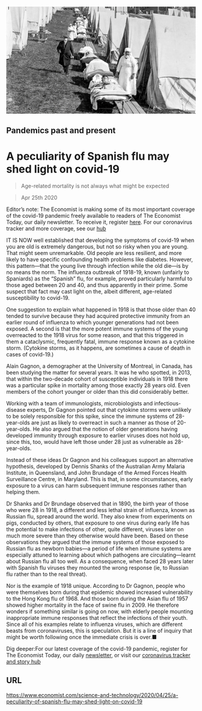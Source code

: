 ![](./images/20200425_STP004_0.jpg)

## Pandemics past and present

# A peculiarity of Spanish flu may shed light on covid-19

> Age-related mortality is not always what might be expected

> Apr 25th 2020

Editor’s note: The Economist is making some of its most important coverage of the covid-19 pandemic freely available to readers of The Economist Today, our daily newsletter. To receive it, register [here](https://www.economist.com//newslettersignup). For our coronavirus tracker and more coverage, see our [hub](https://www.economist.com//coronavirus)

IT IS NOW well established that developing the symptoms of covid-19 when you are old is extremely dangerous, but not so risky when you are young. That might seem unremarkable. Old people are less resilient, and more likely to have specific confounding health problems like diabetes. However, this pattern—that the young live through infection while the old die—is by no means the norm. The influenza outbreak of 1918-19, known (unfairly to Spaniards) as the “Spanish” flu, for example, proved particularly harmful to those aged between 20 and 40, and thus apparently in their prime. Some suspect that fact may cast light on the, albeit different, age-related susceptibility to covid-19.

One suggestion to explain what happened in 1918 is that those older than 40 tended to survive because they had acquired protective immunity from an earlier round of influenza to which younger generations had not been exposed. A second is that the more potent immune systems of the young overreacted to the 1918 virus for some reason, and that this triggered in them a cataclysmic, frequently fatal, immune response known as a cytokine storm. (Cytokine storms, as it happens, are sometimes a cause of death in cases of covid-19.)

Alain Gagnon, a demographer at the University of Montreal, in Canada, has been studying the matter for several years. It was he who spotted, in 2013, that within the two-decade cohort of susceptible individuals in 1918 there was a particular spike in mortality among those exactly 28 years old. Even members of the cohort younger or older than this did considerably better.

Working with a team of immunologists, microbiologists and infectious-disease experts, Dr Gagnon pointed out that cytokine storms were unlikely to be solely responsible for this spike, since the immune systems of 28-year-olds are just as likely to overreact in such a manner as those of 20-year-olds. He also argued that the notion of older generations having developed immunity through exposure to earlier viruses does not hold up, since this, too, would have left those under 28 just as vulnerable as 28-year-olds.

Instead of these ideas Dr Gagnon and his colleagues support an alternative hypothesis, developed by Dennis Shanks of the Australian Army Malaria Institute, in Queensland, and John Brundage of the Armed Forces Health Surveillance Centre, in Maryland. This is that, in some circumstances, early exposure to a virus can harm subsequent immune responses rather than helping them.

Dr Shanks and Dr Brundage observed that in 1890, the birth year of those who were 28 in 1918, a different and less lethal strain of influenza, known as Russian flu, spread around the world. They also knew from experiments on pigs, conducted by others, that exposure to one virus during early life has the potential to make infections of other, quite different, viruses later on much more severe than they otherwise would have been. Based on these observations they argued that the immune systems of those exposed to Russian flu as newborn babies—a period of life when immune systems are especially attuned to learning about which pathogens are circulating—learnt about Russian flu all too well. As a consequence, when faced 28 years later with Spanish flu viruses they mounted the wrong response (ie, to Russian flu rather than to the real threat).

Nor is the example of 1918 unique. According to Dr Gagnon, people who were themselves born during that epidemic showed increased vulnerability to the Hong Kong flu of 1968. And those born during the Asian flu of 1957 showed higher mortality in the face of swine flu in 2009. He therefore wonders if something similar is going on now, with elderly people mounting inappropriate immune responses that reflect the infections of their youth. Since all of his examples relate to influenza viruses, which are different beasts from coronaviruses, this is speculation. But it is a line of inquiry that might be worth following once the immediate crisis is over.■

Dig deeper:For our latest coverage of the covid-19 pandemic, register for The Economist Today, our daily [newsletter](https://www.economist.com//newslettersignup), or visit our [coronavirus tracker and story hub](https://www.economist.com//coronavirus)

## URL

https://www.economist.com/science-and-technology/2020/04/25/a-peculiarity-of-spanish-flu-may-shed-light-on-covid-19

